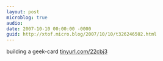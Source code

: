 ```yaml
---
layout: post
microblog: true
audio: 
date: 2007-10-10 00:00:00 -0000
guid: http://xtof.micro.blog/2007/10/10/t326246502.html
---
```

building a geek-card [tinyurl.com/22cbj3](http://tinyurl.com/22cbj3)
